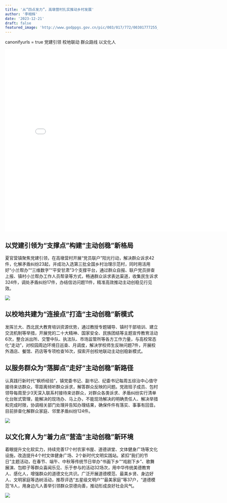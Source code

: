 ```yaml
---
title: '从“四点发力”，高墩营村扎实推动乡村发展'
author: '李相辉'
date: '2023-12-21'
draft: false
featured_image: 'http://www.godppgs.gov.cn/pic/003/017/772/00301777255_7fea85a9.png'
---
```

canonifyurls = true
党建引领 校地联动 群众路线 以文化人

<iframe src="//player.bilibili.com/player.html?aid=774005868&bvid=BV1B14y177jt&cid=862497479&p=1" scrolling="no" border="0" frameborder="no" framespacing="0" allowfullscreen="true"width="800px" height="600px"> </iframe>

## 以党建引领为“支撑点”构建“主动创稳”新格局

夏官营镇聚焦党建引领，在高墩营村开展“党员联户”阳光行动，解决群众诉求42件，化解矛盾纠纷23起，并成功入选第三批全国乡村治理示范村，同时用活用好“小兰帮办”“三维数字”“平安甘肃”3个支撑平台，通过群众自报、联户党员排查上报、镇村小兰帮办工作人员帮录等方式，畅通群众诉求表达渠道，收集民生诉求324件，调处矛盾纠纷17件，办结信访问题11件，精准高效推动主动创稳见行见效。

![](http://www.godppgs.gov.cn/pic/003/017/772/00301777283_3f4dee29.jpg)

## 以校地共建为“连接点”打造“主动创稳”新模式

发挥兰大、西北民大教育培训资源优势，通过教授专题辅导、镇村干部培训、建立交流机制等举措，开展党的二十大精神、国家安全、民族团结等主题宣传教育活动6次，整合派出所、交警中队、执法队、市场监管所等各方工作力量，与高校常态化“走动”，对校园周边环境日巡查、月调度，解决学校师生反映问题7件，开展校外酒店、餐馆、药店等专项检查16次，探索开创校地联动主动创稳新模式。

## 以服务群众为“落脚点”走好“主动创稳”新路径

认真践行新时代“枫桥经验”，镇党委书记、副书记、纪委书记每周五综治中心值守接待来访群众，零距离倾听群众诉求，解答群众反映的问题。党政班子成员、包村领导每周至少3天深入联系村接待来访群众，对群众各类诉求、矛盾纠纷实行清单化台账式管理，能解决的现场办、马上办，不能现场解决的明确责任人、解决举措和完成时限，协调相关部门处理并告知办理结果，确保件件有落实、事事有回音。目前排查化解群众家庭、邻里矛盾纠纷124件。

![](http://www.godppgs.gov.cn/pic/003/017/772/00301777286_87087d6d.jpg)
## 以文化育人为“着力点”营造“主动创稳”新环境

着眼提升文化软实力，持续完善17个村农家书屋、道德讲堂、文体健身广场等文化设施，改造提升4个村文体健身广场、2个新时代文明实践站。紧扣“我们的节日”主题活动，在春节、端午、中秋等传统节日举办“书画下乡”“戏剧下乡”、歌舞展演、包粽子等群众喜闻乐见、乐于参与的活动32场次，用中华传统美德教育人、感化人，增强群众的道德文化共识。广泛开展道德模范、最美乡贤、身边好人、文明家庭等选树活动，推荐评选“五星级文明户”“最美家庭”等37户，“道德模范”8人，用身边凡人善举引领群众崇德向善，推动形成良好社会风气。

![](http://www.godppgs.gov.cn/pic/003/017/772/00301777281_4fe14b27.jpg)